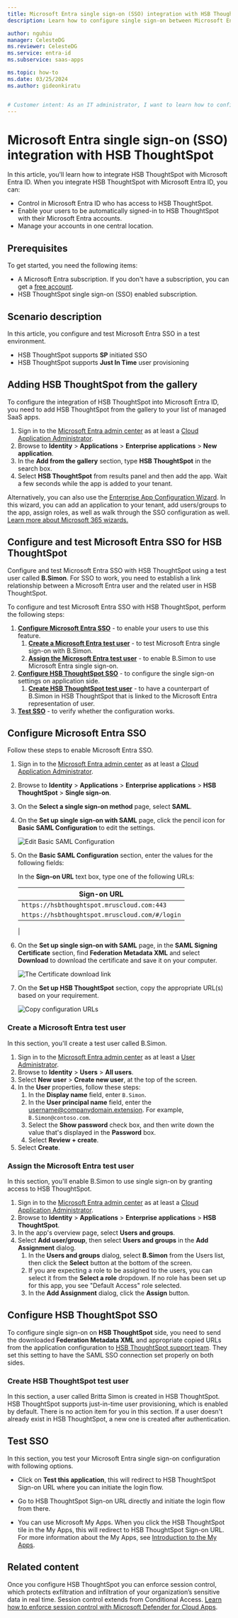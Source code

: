 ```yaml
---
title: Microsoft Entra single sign-on (SSO) integration with HSB ThoughtSpot
description: Learn how to configure single sign-on between Microsoft Entra ID and HSB ThoughtSpot.

author: nguhiu
manager: CelesteDG
ms.reviewer: CelesteDG
ms.service: entra-id
ms.subservice: saas-apps

ms.topic: how-to
ms.date: 03/25/2024
ms.author: gideonkiratu


# Customer intent: As an IT administrator, I want to learn how to configure single sign-on between Microsoft Entra ID and HSB ThoughtSpot so that I can control who has access to HSB ThoughtSpot, enable automatic sign-in with Microsoft Entra accounts, and manage my accounts in one central location.
---
```


# Microsoft Entra single sign-on (SSO) integration with HSB ThoughtSpot

In this article,  you'll learn how to integrate HSB ThoughtSpot with Microsoft Entra ID. When you integrate HSB ThoughtSpot with Microsoft Entra ID, you can:

* Control in Microsoft Entra ID who has access to HSB ThoughtSpot.
* Enable your users to be automatically signed-in to HSB ThoughtSpot with their Microsoft Entra accounts.
* Manage your accounts in one central location.

## Prerequisites

To get started, you need the following items:

* A Microsoft Entra subscription. If you don't have a subscription, you can get a [free account](https://azure.microsoft.com/free/).
* HSB ThoughtSpot single sign-on (SSO) enabled subscription.

## Scenario description

In this article,  you configure and test Microsoft Entra SSO in a test environment.

* HSB ThoughtSpot supports **SP** initiated SSO
* HSB ThoughtSpot supports **Just In Time** user provisioning

## Adding HSB ThoughtSpot from the gallery

To configure the integration of HSB ThoughtSpot into Microsoft Entra ID, you need to add HSB ThoughtSpot from the gallery to your list of managed SaaS apps.

1. Sign in to the [Microsoft Entra admin center](https://entra.microsoft.com) as at least a [Cloud Application Administrator](~/identity/role-based-access-control/permissions-reference.md#cloud-application-administrator).
1. Browse to **Identity** > **Applications** > **Enterprise applications** > **New application**.
1. In the **Add from the gallery** section, type **HSB ThoughtSpot** in the search box.
1. Select **HSB ThoughtSpot** from results panel and then add the app. Wait a few seconds while the app is added to your tenant.

 Alternatively, you can also use the [Enterprise App Configuration Wizard](https://portal.office.com/AdminPortal/home?Q=Docs#/azureadappintegration). In this wizard, you can add an application to your tenant, add users/groups to the app, assign roles, as well as walk through the SSO configuration as well. [Learn more about Microsoft 365 wizards.](/microsoft-365/admin/misc/azure-ad-setup-guides)


<a name='configure-and-test-azure-ad-sso-for-hsb-thoughtspot'></a>

## Configure and test Microsoft Entra SSO for HSB ThoughtSpot

Configure and test Microsoft Entra SSO with HSB ThoughtSpot using a test user called **B.Simon**. For SSO to work, you need to establish a link relationship between a Microsoft Entra user and the related user in HSB ThoughtSpot.

To configure and test Microsoft Entra SSO with HSB ThoughtSpot, perform the following steps:

1. **[Configure Microsoft Entra SSO](#configure-azure-ad-sso)** - to enable your users to use this feature.
    1. **[Create a Microsoft Entra test user](#create-an-azure-ad-test-user)** - to test Microsoft Entra single sign-on with B.Simon.
    1. **[Assign the Microsoft Entra test user](#assign-the-azure-ad-test-user)** - to enable B.Simon to use Microsoft Entra single sign-on.
1. **[Configure HSB ThoughtSpot SSO](#configure-hsb-thoughtspot-sso)** - to configure the single sign-on settings on application side.
    1. **[Create HSB ThoughtSpot test user](#create-hsb-thoughtspot-test-user)** - to have a counterpart of B.Simon in HSB ThoughtSpot that is linked to the Microsoft Entra representation of user.
1. **[Test SSO](#test-sso)** - to verify whether the configuration works.

<a name='configure-azure-ad-sso'></a>

## Configure Microsoft Entra SSO

Follow these steps to enable Microsoft Entra SSO.

1. Sign in to the [Microsoft Entra admin center](https://entra.microsoft.com) as at least a [Cloud Application Administrator](~/identity/role-based-access-control/permissions-reference.md#cloud-application-administrator).
1. Browse to **Identity** > **Applications** > **Enterprise applications** > **HSB ThoughtSpot** > **Single sign-on**.
1. On the **Select a single sign-on method** page, select **SAML**.
1. On the **Set up single sign-on with SAML** page, click the pencil icon for **Basic SAML Configuration** to edit the settings.

   ![Edit Basic SAML Configuration](common/edit-urls.png)

1. On the **Basic SAML Configuration** section, enter the values for the following fields:

    In the **Sign-on URL** text box, type one of the following URLs:

    | Sign-on URL |
    | ------------- |
    | `https://hsbthoughtspot.mruscloud.com:443` |
    | `https://hsbthoughtspot.mruscloud.com/#/login` |
    |

1. On the **Set up single sign-on with SAML** page, in the **SAML Signing Certificate** section,  find **Federation Metadata XML** and select **Download** to download the certificate and save it on your computer.

	![The Certificate download link](common/metadataxml.png)

1. On the **Set up HSB ThoughtSpot** section, copy the appropriate URL(s) based on your requirement.

	![Copy configuration URLs](common/copy-configuration-urls.png)
<a name='create-an-azure-ad-test-user'></a>

### Create a Microsoft Entra test user

In this section, you'll create a test user called B.Simon.

1. Sign in to the [Microsoft Entra admin center](https://entra.microsoft.com) as at least a [User Administrator](~/identity/role-based-access-control/permissions-reference.md#user-administrator).
1. Browse to **Identity** > **Users** > **All users**.
1. Select **New user** > **Create new user**, at the top of the screen.
1. In the **User** properties, follow these steps:
   1. In the **Display name** field, enter `B.Simon`.  
   1. In the **User principal name** field, enter the username@companydomain.extension. For example, `B.Simon@contoso.com`.
   1. Select the **Show password** check box, and then write down the value that's displayed in the **Password** box.
   1. Select **Review + create**.
1. Select **Create**.

<a name='assign-the-azure-ad-test-user'></a>

### Assign the Microsoft Entra test user

In this section, you'll enable B.Simon to use single sign-on by granting access to HSB ThoughtSpot.

1. Sign in to the [Microsoft Entra admin center](https://entra.microsoft.com) as at least a [Cloud Application Administrator](~/identity/role-based-access-control/permissions-reference.md#cloud-application-administrator).
1. Browse to **Identity** > **Applications** > **Enterprise applications** > **HSB ThoughtSpot**.
1. In the app's overview page, select **Users and groups**.
1. Select **Add user/group**, then select **Users and groups** in the **Add Assignment** dialog.
   1. In the **Users and groups** dialog, select **B.Simon** from the Users list, then click the **Select** button at the bottom of the screen.
   1. If you are expecting a role to be assigned to the users, you can select it from the **Select a role** dropdown. If no role has been set up for this app, you see "Default Access" role selected.
   1. In the **Add Assignment** dialog, click the **Assign** button.

## Configure HSB ThoughtSpot SSO

To configure single sign-on on **HSB ThoughtSpot** side, you need to send the downloaded **Federation Metadata XML** and appropriate copied URLs from the application configuration to [HSB ThoughtSpot support team](mailto:HSB-BDL-IT-SAPBO-ADMIN@hsb.com). They set this setting to have the SAML SSO connection set properly on both sides.

### Create HSB ThoughtSpot test user

In this section, a user called Britta Simon is created in HSB ThoughtSpot. HSB ThoughtSpot supports just-in-time user provisioning, which is enabled by default. There is no action item for you in this section. If a user doesn't already exist in HSB ThoughtSpot, a new one is created after authentication.

## Test SSO 

In this section, you test your Microsoft Entra single sign-on configuration with following options. 

* Click on **Test this application**, this will redirect to HSB ThoughtSpot Sign-on URL where you can initiate the login flow. 

* Go to HSB ThoughtSpot Sign-on URL directly and initiate the login flow from there.

* You can use Microsoft My Apps. When you click the HSB ThoughtSpot tile in the My Apps, this will redirect to HSB ThoughtSpot Sign-on URL. For more information about the My Apps, see [Introduction to the My Apps](https://support.microsoft.com/account-billing/sign-in-and-start-apps-from-the-my-apps-portal-2f3b1bae-0e5a-4a86-a33e-876fbd2a4510).


## Related content

Once you configure HSB ThoughtSpot you can enforce session control, which protects exfiltration and infiltration of your organization’s sensitive data in real time. Session control extends from Conditional Access. [Learn how to enforce session control with Microsoft Defender for Cloud Apps](/cloud-app-security/proxy-deployment-any-app).
